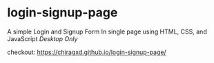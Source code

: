 # login-signup-page
A simple Login and Signup Form In single page using HTML, CSS, and JavaScript *Desktop Only*


checkout: https://chiragxd.github.io/login-signup-page/
